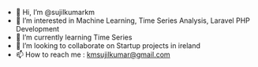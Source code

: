 - 👋 Hi, I’m @sujilkumarkm
- 👀 I’m interested in Machine Learning, Time Series Analysis, Laravel PHP Development
- 🌱 I’m currently learning Time Series
- 💞️ I’m looking to collaborate on Startup projects in ireland
- 📫 How to reach me : kmsujilkumar@gmail.com

<!---
sujilkumarkm/sujilkumarkm is a ✨ special ✨ repository because its `README.md` (this file) appears on your GitHub profile.
You can click the Preview link to take a look at your changes.
--->
